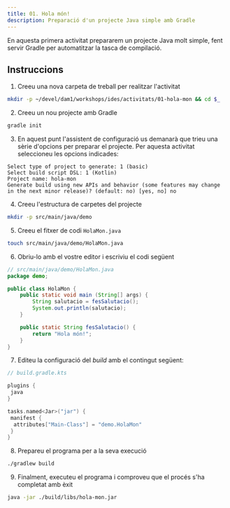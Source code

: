 ```yaml
---
title: 01. Hola món!
description: Preparació d'un projecte Java simple amb Gradle
---
```


En aquesta primera activitat prepararem un projecte Java molt simple, fent servir Gradle
per automatitzar la tasca de compilació.

## Instruccions

1. Creeu una nova carpeta de treball per realitzar l'activitat

```sh
mkdir -p ~/devel/dam1/workshops/ides/activitats/01-hola-mon && cd $_
```

2. Creeu un nou projecte amb Gradle

```sh
gradle init
```

3. En aquest punt l'assistent de configuració us demanarà que trieu una sèrie d'opcions per preparar el projecte.
Per aquesta activitat seleccioneu les opcions indicades:

```
Select type of project to generate: 1 (basic)
Select build script DSL: 1 (Kotlin)
Project name: hola-mon
Generate build using new APIs and behavior (some features may change in the next minor release)? (default: no) [yes, no] no
```

4. Creeu l'estructura de carpetes del projecte

```sh
mkdir -p src/main/java/demo
```

5. Creeu el fitxer de codi `HolaMon.java`

```sh
touch src/main/java/demo/HolaMon.java
```

6. Obriu-lo amb el vostre editor i escriviu el codi següent

```java
// src/main/java/demo/HolaMon.java
package demo;

public class HolaMon {
    public static void main (String[] args) {
        String salutacio = fesSalutacio();
        System.out.println(salutacio);
    }

    public static String fesSalutacio() {
        return "Hola món!";
    }
}
```

7. Editeu la configuració del *build* amb el contingut següent:

```kotlin
// build.gradle.kts

plugins {
 java
}

tasks.named<Jar>("jar") {
 manifest {
  attributes["Main-Class"] = "demo.HolaMon"
 }
}
```

8. Prepareu el programa per a la seva execució

```sh
./gradlew build
```

9. Finalment, executeu el programa i comproveu que el procés s'ha completat amb èxit
```sh
java -jar ./build/libs/hola-mon.jar
```
